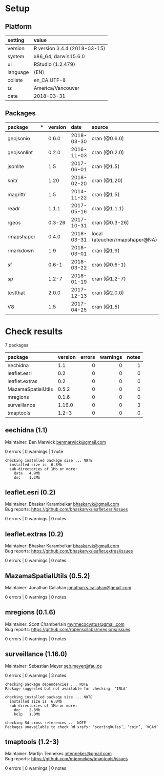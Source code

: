 # Setup

## Platform

|setting  |value                        |
|:--------|:----------------------------|
|version  |R version 3.4.4 (2018-03-15) |
|system   |x86_64, darwin15.6.0         |
|ui       |RStudio (1.2.479)            |
|language |(EN)                         |
|collate  |en_CA.UTF-8                  |
|tz       |America/Vancouver            |
|date     |2018-03-31                   |

## Packages

|package     |*  |version |date       |source                         |
|:-----------|:--|:-------|:----------|:------------------------------|
|geojsonio   |   |0.6.0   |2018-03-30 |cran (@0.6.0)                  |
|geojsonlint |   |0.2.0   |2016-11-03 |cran (@0.2.0)                  |
|jsonlite    |   |1.5     |2017-06-01 |cran (@1.5)                    |
|knitr       |   |1.20    |2018-02-20 |cran (@1.20)                   |
|magrittr    |   |1.5     |2014-11-22 |cran (@1.5)                    |
|readr       |   |1.1.1   |2017-05-16 |cran (@1.1.1)                  |
|rgeos       |   |0.3-26  |2017-10-31 |cran (@0.3-26)                 |
|rmapshaper  |   |0.4.0   |2018-03-31 |local (ateucher/rmapshaper@NA) |
|rmarkdown   |   |1.9     |2018-03-01 |cran (@1.9)                    |
|sf          |   |0.6-1   |2018-03-22 |cran (@0.6-1)                  |
|sp          |   |1.2-7   |2018-01-19 |cran (@1.2-7)                  |
|testthat    |   |2.0.0   |2017-12-13 |cran (@2.0.0)                  |
|V8          |   |1.5     |2017-04-25 |cran (@1.5)                    |

# Check results

7 packages

|package            |version | errors| warnings| notes|
|:------------------|:-------|------:|--------:|-----:|
|eechidna           |1.1     |      0|        0|     1|
|leaflet.esri       |0.2     |      0|        0|     0|
|leaflet.extras     |0.2     |      0|        0|     0|
|MazamaSpatialUtils |0.5.2   |      0|        0|     0|
|mregions           |0.1.6   |      0|        0|     0|
|surveillance       |1.16.0  |      0|        0|     3|
|tmaptools          |1.2-3   |      0|        0|     0|

## eechidna (1.1)
Maintainer: Ben Marwick <benmarwick@gmail.com>

0 errors | 0 warnings | 1 note 

```
checking installed package size ... NOTE
  installed size is  6.3Mb
  sub-directories of 1Mb or more:
    data   4.9Mb
    doc    1.2Mb
```

## leaflet.esri (0.2)
Maintainer: Bhaskar Karambelkar <bhaskarvk@gmail.com>  
Bug reports: https://github.com/bhaskarvk/leaflet.esri/issues

0 errors | 0 warnings | 0 notes

## leaflet.extras (0.2)
Maintainer: Bhaskar Karambelkar <bhaskarvk@gmail.com>  
Bug reports: https://github.com/bhaskarvk/leaflet.extras/issues

0 errors | 0 warnings | 0 notes

## MazamaSpatialUtils (0.5.2)
Maintainer: Jonathan Callahan <jonathan.s.callahan@gmail.com>

0 errors | 0 warnings | 0 notes

## mregions (0.1.6)
Maintainer: Scott Chamberlain <myrmecocystus@gmail.com>  
Bug reports: https://github.com/ropenscilabs/mregions/issues

0 errors | 0 warnings | 0 notes

## surveillance (1.16.0)
Maintainer: Sebastian Meyer <seb.meyer@fau.de>

0 errors | 0 warnings | 3 notes

```
checking package dependencies ... NOTE
Package suggested but not available for checking: ‘INLA’

checking installed package size ... NOTE
  installed size is  6.0Mb
  sub-directories of 1Mb or more:
    doc    2.3Mb
    help   1.0Mb

checking Rd cross-references ... NOTE
Packages unavailable to check Rd xrefs: ‘scoringRules’, ‘coin’, ‘VGAM’
```

## tmaptools (1.2-3)
Maintainer: Martijn Tennekes <mtennekes@gmail.com>  
Bug reports: https://github.com/mtennekes/tmaptools/issues

0 errors | 0 warnings | 0 notes

